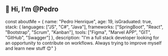 ## 👋 Hi, I’m @Pedro
const aboutMe = {
    name: "Pedro Henrique",
    age: 19,
    isGraduated: true,
    stack: {
        languages: ["JS", "C#", "Java"],
        frameworks: ["SpringBoot", "React", "Bootstrap", "Scrum", "Kanban"],
        tools: ["Figma", "Marvel APP", "GIT", "GitHub", "Swagger"]
    },
    description: "I'm a full stack developer looking for an opportunity to contribute on workflows. Always trying to improve myself and learn new stuff 😊"
}
